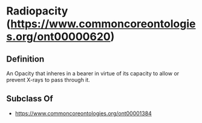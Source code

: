 # Radiopacity (https://www.commoncoreontologies.org/ont00000620)

## Definition
An Opacity that inheres in a bearer in virtue of its capacity to allow or prevent X-rays to pass through it.

## Subclass Of
- https://www.commoncoreontologies.org/ont00001384

